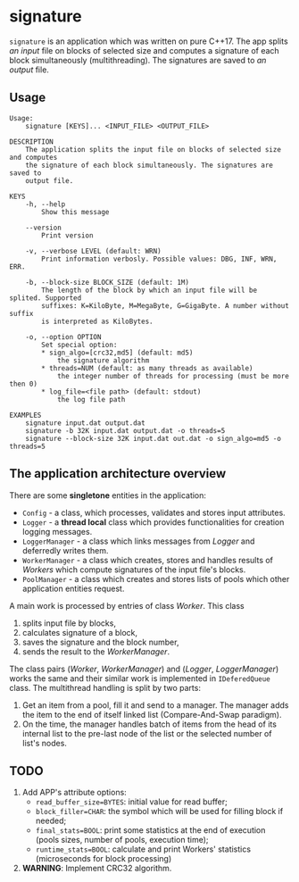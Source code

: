 # signature

`signature` is an application which was written on pure C++17. The app splits
*an input* file on blocks of selected size and computes a signature of each
block simultaneously (multithreading). The signatures are saved to *an output*
file.



## Usage

```
Usage:
    signature [KEYS]... <INPUT_FILE> <OUTPUT_FILE>

DESCRIPTION
    The application splits the input file on blocks of selected size and computes
    the signature of each block simultaneously. The signatures are saved to
    output file.

KEYS
    -h, --help
        Show this message

    --version
        Print version

    -v, --verbose LEVEL (default: WRN)
        Print information verbosly. Possible values: DBG, INF, WRN, ERR.

    -b, --block-size BLOCK_SIZE (default: 1M)
        The length of the block by which an input file will be splited. Supported
        suffixes: K=KiloByte, M=MegaByte, G=GigaByte. A number without suffix
        is interpreted as KiloBytes.

    -o, --option OPTION
        Set special option:
        * sign_algo=[crc32,md5] (default: md5)
            the signature algorithm
        * threads=NUM (default: as many threads as available)
            the integer number of threads for processing (must be more then 0)
        * log_file=<file path> (default: stdout)
            the log file path

EXAMPLES
    signature input.dat output.dat
    signature -b 32K input.dat output.dat -o threads=5
    signature --block-size 32K input.dat out.dat -o sign_algo=md5 -o threads=5
```



## The application architecture overview

There are some **singletone** entities in the application:
  * `Config` - a class, which processes, validates and stores input attributes.
  * `Logger` - a **thread local** class which provides functionalities for
    creation logging messages.
  * `LoggerManager` - a class which links messages from *Logger* and deferredly
    writes them.
  * `WorkerManager` - a class which creates, stores and handles results of
    *Workers* which compute signatures of the input file's blocks.
  * `PoolManager` - a class which creates and stores lists of pools which
    other application entities request.

A main work is processed by entries of class *Worker*. This class
   1. splits input file by blocks,
   2. calculates signature of a block,
   3. saves the signature and the block number,
   4. sends the result to the *WorkerManager*.

The class pairs (*Worker*, *WorkerManager*) and (*Logger*, *LoggerManager*)
works the same and their similar work is implemented in `IDeferedQueue`
class. The multithread handling is split by two parts:
   1. Get an item from a pool, fill it and send to a manager. The manager
      adds the item to the end of itself linked list (Compare-And-Swap paradigm).
   2. On the time, the manager handles batch of items from the head of its
      internal list to the pre-last node of the list or the selected number
      of list's nodes.



## TODO

1. Add APP's attribute options:
   - `read_buffer_size=BYTES`: initial value for read buffer;
   - `block_filler=CHAR`: the symbol which will be used for filling block if
     needed;
   - `final_stats=BOOL`: print some statistics at the end of execution (pools
     sizes, number of pools, execution time);
   - `runtime_stats=BOOL`: calculate and print Workers' statistics
     (microseconds for block processing)
2. **WARNING**: Implement CRC32 algorithm.


